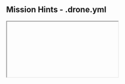 ## Mission Hints - .drone.yml

<iframe class="ace stretch" data-mode="yaml">pipeline:
  my-deploy:
    image: quay.io/ukhomeofficedigital/kd
    environment:
      - KUBE_SERVER=https;//kube-dev.dsp.notprod.homeoffice.gov.uk
      - KUBE_NAMESPACE=dev-induction
      - APP_NAME=sssfsdf
      - APP_VERSION=v1
    commands:
      - kd -f kube-templated/secret.yaml -f kube-templated/deployment.yaml -f kube-templated/service.yaml -f kube-templated/ingress.yaml
    when:
      branch: master
      event: push
</iframe>